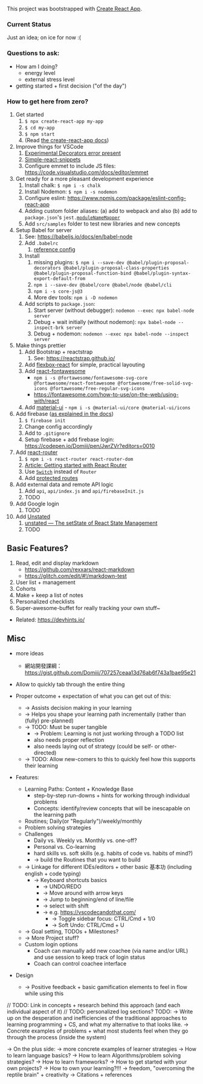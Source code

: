 This project was bootstrapped with [Create React App](https://github.com/facebook/create-react-app).

### Current Status

Just an idea; on ice for now :(

### Questions to ask: 
* How am I doing?
    * energy level
    * external stress level
* getting started + first decision ("of the day")


### How to get here from zero?

1. Get started
    1. `$ npx create-react-app my-app`
    1. `$ cd my-app`
    1. `$ npm start`
    1. (Read [the create-react-app docs](https://facebook.github.io/create-react-app/docs/))
1. Improve things for VSCode
   1. [Experimental Decorators error present](https://github.com/Microsoft/vscode/issues/28097)
   1. [Simple-react-snippets](https://marketplace.visualstudio.com/items?itemName=burkeholland.simple-react-snippets)
   1. Configure emmet to include JS files: https://code.visualstudio.com/docs/editor/emmet
1. Get ready for a more pleasant development experience
    1. Install chalk: `$ npm i -s chalk`
    1. Install Nodemon: `$ npm i -s nodemon`
    1. Configure eslint: https://www.npmjs.com/package/eslint-config-react-app
    1. Adding custom folder aliases: (a) add to webpack and also (b) add to `package.json`'s `jest.`[`moduleNameMapper`](https://alexjover.com/blog/enhance-jest-configuration-with-module-aliases/)
    1. Add `src/samples` folder to test new libraries and new concepts
1. Setup Babel for server
    1. See: https://babeljs.io/docs/en/babel-node
    1. Add `.babelrc`
        1. [reference config](https://github.com/Domiii/dbdi/blob/master/.babelrc)
    1. Install 
        1. missing plugins: `$ npm i --save-dev @babel/plugin-proposal-decorators @babel/plugin-proposal-class-properties @babel/plugin-proposal-function-bind @babel/plugin-syntax-export-default-from`
        1. `npm i --save-dev @babel/core @babel/node @babel/cli`
        1. `npm i -s core-js@3`
        1. More dev tools: `npm i -D nodemon`
    1. Add scripts to `package.json`:
        1. Start server (without debugger): `nodemon --exec npx babel-node server`
        1. Debug + wait initially (without nodemon): `npx babel-node --inspect-brk server`
        1. Debug + nodemon: `nodemon --exec npx babel-node --inspect server`
1. Make things prettier
    1. Add Bootstrap + reactstrap
         1. See: https://reactstrap.github.io/
    1. Add [flexbox-react](https://www.npmjs.com/package/flexbox-react) for simple, practical layouting
    1. Add [react-fontawesome](https://github.com/FortAwesome/react-fontawesome)
        * `npm i -s @fortawesome/fontawesome-svg-core @fortawesome/react-fontawesome @fortawesome/free-solid-svg-icons @fortawesome/free-regular-svg-icons`
        * https://fontawesome.com/how-to-use/on-the-web/using-with/react
    1. Add [material-ui](https://material-ui.com/) - `npm i -s @material-ui/core @material-ui/icons`
1. Add firebase ([as explained in the docs](https://facebook.github.io/create-react-app/docs/deployment#firebase-https-firebasegooglecom))
    1. `$ firebase init`
    1. Change config accordingly
    1. Add to `.gitignore`
    1. Setup firebase + add firebase login: https://codepen.io/Domiii/pen/JwrZVr?editors=0010
1. Add [react-router](https://github.com/reactjs/react-router-tutorial/tree/master/lessons/01-setting-up)
    1. `$ npm i -s react-router react-router-dom`
    1. [Article: Getting started with React Router](https://codeburst.io/getting-started-with-react-router-5c978f70df91)
    1. Use [`Switch`](https://medium.com/@jenniferdobak/react-router-vs-switch-components-2af3a9fc72e) instead of `Router`
    1. Add [protected routes](https://stackoverflow.com/a/48497783)
1. Add external data and remote API logic
    1. Add `api`, `api/index.js` and `api/firebaseInit.js`
    1. TODO
1. Add Google login
    1. TODO
1. Add [Unstated](https://github.com/jamiebuilds/unstated)
    1. [unstated — The setState of React State Management](https://medium.com/react-native-training/unstated-the-setstate-of-react-state-management-8ce47b240e6d)
    1. TODO


## Basic Features?
1. Read, edit and display markdown
    * https://github.com/rexxars/react-markdown
    * https://glitch.com/edit/#!/markdown-test
1. User list + management
1. Cohorts
1. Make + keep a list of notes
1. Personalized checklists
1. Super-awesome-buffet for really tracking your own stuff~
  * Related: https://devhints.io/


## Misc
* more ideas
  * 網站開發課綱： https://gist.github.com/Domiii/707257ceaa13d76ab6f743a1bae95e21

* Allow to quickly tab through the entire thing
* Proper outcome + expectation of what you can get out of this:
    * -> Assists decision making in your learning
    * -> Helps you shape your learning path incrementally (rather than (fully) pre-planned) 
    * -> TODO: Must be super tangible
        * -> Problem: Learning is not just working through a TODO list
        * also needs proper reflection
        * also needs laying out of strategy (could be self- or other-directed)
    * -> TODO: Allow new-comers to this to quickly feel how this supports their learning
* Features:
    * Learning Paths: Content + Knowledge Base
        * step-by-step run-downs + hints for working through individual problems
        * Concepts: identify/review concepts that will be inescapable on the learning path
    * Routines; Daily(or "Regularly")/weekly/monthly
    * Problem solving strategies
    * Challenges
        * Daily vs. Weekly vs. Monthly vs. one-off?
        * Personal vs. Co-learning
        * hard skills vs. soft skills (e.g. habits of code vs. habits of mind?)
        * -> build the Routines that you want to build
    * -> Linkage for different IDEs/editors + other basic 基本功 (including english + code typing)
        * -> Keyboard shortcuts basics
            * -> UNDO/REDO
            * -> Move around with arrow keys
            * -> Jump to beginning/end of line/file
            * -> select with shift
            * -> e.g. https://vscodecandothat.com/
                * -> Toggle sidebar focus: CTRL/Cmd + 1/0
                * -> Soft Undo: CTRL/Cmd + U
    * -> Goal setting, TODOs + Milestones?
    * -> More Project stuff?
    * Custom login options
        * Coach can manually add new coachee (via name and/or URL) and use session to keep track of login status
        * Coach can control coachee interface
* Design
    * -> Positive feedback + basic gamification elements to feel in flow while using this

// TODO: Link in concepts + research behind this approach (and each individual aspect of it)
// TODO: personalized log sections?
TODO:
-> Write up on the desperation and inefficiencies of the traditional approaches to learning programming + CS, and what my alternative to that looks like.
-> Concrete examples of problems + what most students feel when they go through the process (inside the system)

-> On the plus side:
  -> more concrete examples of learner strategies
    -> How to learn language basics?
    -> How to learn Algorithms/problem solving strategies?
    -> How to learn frameworks?
    -> How to get started with your own projects?
    -> How to own your learning?!!!
  -> freedom, "overcoming the reptile brain" + creativity
-> Citations + references
